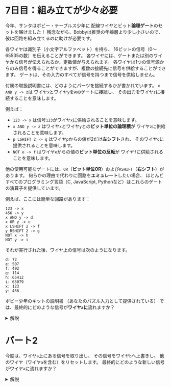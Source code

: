 # 7日目：組み立てが少々必要

今年、サンタはボビー・テーブルス少年に
配線ワイヤとビット**論理ゲート**のセットを届けました！
残念ながら、Bobbyは推奨の年齢層より少し小さいので、
彼は回路を組み立てるのに助けが必要です。

各ワイヤは識別子（小文字アルファベット）を持ち、
16ビットの信号（0～65535の数）を伝えることができます。
各ワイヤには、ゲートまたは別のワイヤから信号が伝えられるか、定数値が与えられます。
各ワイヤは1つの信号源からのみ信号を得ることができますが、複数の接続先に信号を供給することができます。
ゲートは、その入力のすべてが信号を持つまで信号を供給しません。

付属の取扱説明書には、どのようにパーツを接続するかが書かれています。
`x AND y -> z`は
ワイヤ`x`とワイヤ`y`を`AND`ゲートに接続し、
その出力をワイヤ`z`に接続することを意味します。

例えば：

- `123 -> x` は信号`123`がワイヤ`x`に供給されることを意味します。
- `x AND y -> z` はワイヤ`x`とワイヤ`y`との**ビット単位の論理積**が
ワイヤ`z`に供給されることを意味します。
- `p LSHIFT 2 -> q` はワイヤ`p`からの値が2だけ**左シフト**され、
そのワイヤ`q`に提供されることを意味します。
- `NOT e -> f` はワイヤ`e`からの値の**ビット単位の反転**が
ワイヤ`f`に供給されることを意味します。

他の使用可能なゲートには、`OR`（**ビット単位OR**）および`RSHIFT`（**右シフト**）があります。
何らかの理由で代わりに回路を**エミュレート**したい場合、
ほとんどすべてのプログラミング言語（C, JavaScript, Pythonなど）はこれらのゲートの演算子を提供しています。

例えば、ここには簡単な回路があります：

~~~
123 -> x
456 -> y
x AND y -> d
x OR y -> e
x LSHIFT 2 -> f
y RSHIFT 2 -> g
NOT x -> h
NOT y -> i
~~~

それが実行された後、ワイヤ上の信号は次のようになります。

~~~
d: 72
e: 507
f: 492
g: 114
h: 65412
i: 65079
x: 123
y: 456
~~~
ボビー少年のキットの説明書
（あなたのパズル入力として提供されている）
では、最終的にどのような信号が**ワイヤ`a`に**流れますか？

<details><summary>解説</summary><div>

状況を整理すると、
アルファベット文字列で名前の付けられたワイヤ（信号線）があり、入力で与えられる回路結線で内容が定められる。
ループになっていたり、ひとつの信号に複数の入力が与えられたりはしていない。
結線は、他のワイヤの内容を読み取り、論理演算を施すもの。
正則な計算でこのような相互参照を解決するのは面倒な話だが、遅延評価を使うと非常に簡潔に解ける。
（ループや矛盾がないという保証がある場合に限る。）

すなわち、ワイヤ名を添え字として、その値を計算してコンテナに格納するが、
値を計算するために他のワイヤを読み取るとき、コンテナに値を問い合わせる。

ひとつの配線が3項組 `([String], [Word16] -> Word16, String)` で表されているとする。
第1要素は、参照しているワイヤ名、または定数の文字列のリスト。
第2要素は、参照した信号の内容を計算して、結果を返す演算を表す関数。
第3要素は、結果を供給する先のワイヤ名。
この情報のリストから、それぞれのワイヤに流れる信号を持つマップが次のように作れる。

```haskell
import qualified Data.Map as M

type Instr = ([String], [Word16] -> Word16, String)

part1Body :: [Instr] -> M.Map String Word16
part1Body is = m
  where
    m = M.fromList [(tgt, f $ map g ws) | (ws, f, tgt <- is)]
    g w
      | all isDigit w = read w
      | otherwise     = m M.! w
```

つまり、入力列から配線指示読み取ることができれば、`part1Body` の返すマップから答えは得られる。

```haskell
part1 :: [String] -> Word16
part1 ls = (part1Body $ map parse ls) M.! "a"
```

演算の名前がどこにあるのかは、語数からわかる。

```haskell
import Data.Bits

parse :: String -> Instr
parse xs =
  case length ws of
    3 -> ([ws !! 0], \[x] -> x, tgt)                  -- 123 -> x
    4 -> ([ws !! 1], \[x] -> complement x, tgt)       -- NOT x -> h
    5 -> ([ws !! 0, ws !! 2], getFun $ ws !! 1, tgt)  -- x AND y -> d
  where
    ws = words xs
    tgt = last ws

getFun "AND" = \[x,y] -> x .&. y
getFun "OR"  = \[x,y] -> x .|. y
getFun "LSHIFT" = \[x,y] -> shiftL x $ fromIntegral y
getFun "RSHIFT" = \[x,y] -> shiftR x $ fromIntegral y
```

</div></details>

# パート2 #

今度は、ワイヤ`a`上にある信号を取り出し、
その信号をワイヤ`b`へ上書きし、
他のワイヤ（ワイヤ`a`を含む）をリセットします。
最終的にどのような新しい信号がワイヤ`a`に流れますか？

<details><summary>解説</summary><div>

パート1の結果は手元にあるので、`part1Body` の中の `g` に細工をするのが手っ取り早い。

```haskell
part2 :: [String] -> Word16
part2 ls = m M.! "a"
  where
    m = M.fromList [(tgt, f $ map g ws) | (ws, f, tgt) <- map parse ls]
    g "b" = undefined -- パート1の結果をここに入れる
    g w
      | all isDigit w = read w
      | otherwise     = m M.! w
```

</div></details>
